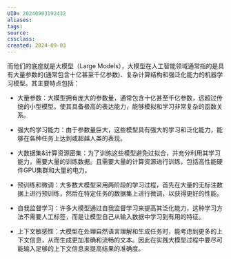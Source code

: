```yaml
---
UID: 20240903192432 
aliases: 
tags: 
source: 
cssclass: 
created: 2024-09-03
---
```


而他们的底座就是大模型（Large Models），大模型在人工智能领域通常指的是具有大量参数的(通常包含十亿甚至千亿参数)、复杂计算结构和强泛化能力的机器学习模型。其主要特点包括：

- 大量参数：大模型拥有庞大的参数量，通常包含十亿甚至千亿参数，远超过传统的小型模型。使其具备极高的表达能力，能够模拟和学习非常复杂的函数关系。
    
- 强大的学习能力：由于参数量巨大，这些模型具有强大的学习和泛化能力，能够在各种任务上达到或超越人类的表现。
    
- 大数据集&计算资源密集：为了训练这些模型避免过拟合，并充分利用其学习能力，需要大量的训练数据。且需要大量的计算资源进行训练，包括高性能硬件GPU集群和大量的电力。
    
- 预训练和微调：大多数大模型采用两阶段的学习过程，首先在大量的无标注数据上进行预训练，然后在特定任务的数据集上进行微调，以获得更好的性能。
    
- 自我监督学习：许多大模型通过自我监督学习来提高其泛化能力，这种学习方法不需要人工标签，而是让模型自己从输入数据中学习到有用的特征。
    
- 上下文敏感性：大模型在处理自然语言理解和生成任务时，能考虑到更多的上下文信息，从而生成更加准确和流畅的文本。因此在实践大模型过程中要尽可能输入足够的上下文信息来提高结果的准确度。

